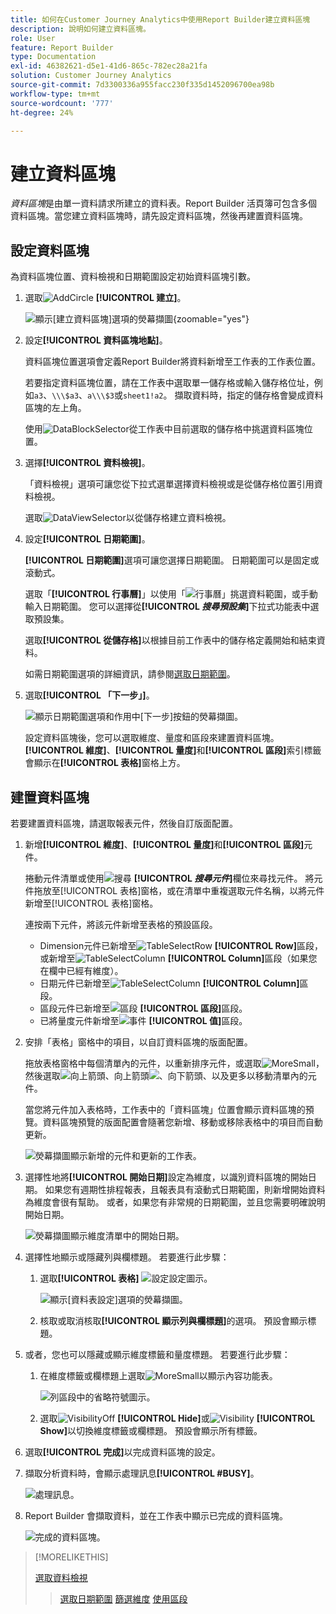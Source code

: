 ```yaml
---
title: 如何在Customer Journey Analytics中使用Report Builder建立資料區塊
description: 說明如何建立資料區塊。
role: User
feature: Report Builder
type: Documentation
exl-id: 46382621-d5e1-41d6-865c-782ec28a21fa
solution: Customer Journey Analytics
source-git-commit: 7d3300336a955facc230f335d1452096700ea98b
workflow-type: tm+mt
source-wordcount: '777'
ht-degree: 24%

---
```


# 建立資料區塊

*資料區塊*&#x200B;是由單一資料請求所建立的資料表。Report Builder 活頁簿可包含多個資料區塊。當您建立資料區塊時，請先設定資料區塊，然後再建置資料區塊。

## 設定資料區塊

為資料區塊位置、資料檢視和日期範圍設定初始資料區塊引數。

1. 選取![AddCircle](/help/assets/icons/AddCircle.svg) **[!UICONTROL 建立]**。

   ![顯示[建立資料區塊]選項的熒幕擷圖](./assets/create-data-block.png){zoomable="yes"}


1. 設定&#x200B;**[!UICONTROL 資料區塊地點]**。

   資料區塊位置選項會定義Report Builder將資料新增至工作表的工作表位置。

   若要指定資料區塊位置，請在工作表中選取單一儲存格或輸入儲存格位址，例如`a3`、`\\\$a3`、`a\\\$3`或`sheet1!a2`。 擷取資料時，指定的儲存格會變成資料區塊的左上角。

   使用![DataBlockSelector](/help/assets/icons/DataBlockSelector.svg)從工作表中目前選取的儲存格中挑選資料區塊位置。

1. 選擇&#x200B;**[!UICONTROL 資料檢視]**。

   「資料檢視」選項可讓您從下拉式選單選擇資料檢視或是從儲存格位置引用資料檢視。

   選取![DataViewSelector](/help/assets/icons/DataViewSelector.svg)以從儲存格建立資料檢視。

1. 設定&#x200B;**[!UICONTROL 日期範圍]**。

   **[!UICONTROL 日期範圍]**&#x200B;選項可讓您選擇日期範圍。 日期範圍可以是固定或滾動式。

   選取「**[!UICONTROL 行事曆]**」以使用「![行事曆](/help/assets/icons/Calendar.svg)」挑選資料範圍，或手動輸入日期範圍。 您可以選擇從&#x200B;**[!UICONTROL _搜尋預設集_]**&#x200B;下拉式功能表中選取預設集。

   選取&#x200B;**[!UICONTROL 從儲存格]**&#x200B;以根據目前工作表中的儲存格定義開始和結束資料。

   如需日期範圍選項的詳細資訊，請參閱[選取日期範圍](select-date-range.md)。

1. 選取&#x200B;**[!UICONTROL 「下一步」]**。

   ![顯示日期範圍選項和作用中[下一步]按鈕的熒幕擷圖。](./assets/choose_date_data_view3.png)

   設定資料區塊後，您可以選取維度、量度和區段來建置資料區塊。 **[!UICONTROL 維度]**、**[!UICONTROL 量度]**&#x200B;和&#x200B;**[!UICONTROL 區段]**&#x200B;索引標籤會顯示在&#x200B;**[!UICONTROL 表格]**&#x200B;窗格上方。

## 建置資料區塊

若要建置資料區塊，請選取報表元件，然後自訂版面配置。

1. 新增&#x200B;**[!UICONTROL 維度]**、**[!UICONTROL 量度]**&#x200B;和&#x200B;**[!UICONTROL 區段]**&#x200B;元件。

   捲動元件清單或使用![搜尋](/help/assets/icons/Search.svg) **[!UICONTROL _搜尋元件_]**&#x200B;欄位來尋找元件。 將元件拖放至[!UICONTROL 表格]窗格，或在清單中重複選取元件名稱，以將元件新增至[!UICONTROL 表格]窗格。

   連按兩下元件，將該元件新增至表格的預設區段。

   - Dimension元件已新增至![TableSelectRow](/help/assets/icons/TableSelectRow.svg) **[!UICONTROL Row]**&#x200B;區段，或新增至![TableSelectColumn](/help/assets/icons/TableSelectColumn.svg) **[!UICONTROL Column]**&#x200B;區段（如果您在欄中已經有維度）。
   - 日期元件已新增至![TableSelectColumn](/help/assets/icons/TableSelectColumn.svg) **[!UICONTROL Column]**&#x200B;區段。
   - 區段元件已新增至![區段](/help/assets/icons/Segmentation.svg) **[!UICONTROL 區段]**&#x200B;區段。
   - 已將量度元件新增至![事件](/help/assets/icons/Event.svg) **[!UICONTROL 值]**&#x200B;區段。

1. 安排「表格」窗格中的項目，以自訂資料區塊的版面配置。

   拖放表格窗格中每個清單內的元件，以重新排序元件，或選取![MoreSmall](/help/assets/icons/MoreSmall.svg)，然後選取![向上箭頭](/help/assets/icons/ArrowUp.svg)、向上箭頭![、向下箭頭](/help/assets/icons/ArrowDown.svg)、以及更多以移動清單內的元件。

   當您將元件加入表格時，工作表中的「資料區塊」位置會顯示資料區塊的預覽。資料區塊預覽的版面配置會隨著您新增、移動或移除表格中的項目而自動更新。

   ![熒幕擷圖顯示新增的元件和更新的工作表。](./assets/image10.png)


1. 選擇性地將&#x200B;**[!UICONTROL 開始日期]**&#x200B;設定為維度，以識別資料區塊的開始日期。 如果您有週期性排程報表，且報表具有滾動式日期範圍，則新增開始資料為維度會很有幫助。 或者，如果您有非常規的日期範圍，並且您需要明確說明開始日期。

   ![熒幕擷圖顯示維度清單中的開始日期。](./assets/start-date-dimension.png)

1. 選擇性地顯示或隱藏列與欄標題。 若要進行此步驟：

   1. 選取&#x200B;**[!UICONTROL 表格]** ![設定](/help/assets/icons/Setting.svg)設定圖示。

      ![顯示[資料表設定]選項的熒幕擷圖。](./assets/table-settings.png)

   1. 核取或取消核取&#x200B;**[!UICONTROL 顯示列與欄標題]**&#x200B;的選項。 預設會顯示標題。

1. 或者，您也可以隱藏或顯示維度標籤和量度標題。 若要進行此步驟：

   1. 在維度標籤或欄標題上選取![MoreSmall](/help/assets/icons/MoreSmall.svg)以顯示內容功能表。

      ![列區段中的省略符號圖示。](./assets/row-heading.png)

   1. 選取![VisibilityOff](/help/assets/icons/VisibilityOff.svg) **[!UICONTROL Hide]**&#x200B;或![Visibility](/help/assets/icons/Visibility.svg) **[!UICONTROL Show]**&#x200B;以切換維度標籤或欄標題。 預設會顯示所有標籤。

1. 選取&#x200B;**[!UICONTROL 完成]**&#x200B;以完成資料區塊的設定。

1. 擷取分析資料時，會顯示處理訊息&#x200B;**[!UICONTROL #BUSY]**。

   ![處理訊息。](./assets/image11.png)

1. Report Builder 會擷取資料，並在工作表中顯示已完成的資料區塊。

   ![完成的資料區塊。](./assets/image12.png)


>[!MORELIKETHIS]
>
>[選取資料檢視](select-data-view.md)
>>[選取日期範圍](select-date-range.md)
>>[篩選維度](filter-dimensions.md)
>>[使用區段](work-with-filters.md)
>
